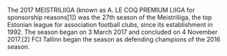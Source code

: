 The 2017 MEISTRILIIGA (known as A. LE COQ PREMIUM LIIGA for sponsorship reasons[1]) was the 27th season of the Meistriliiga, the top Estonian league for association football clubs, since its establishment in 1992. The season began on 3 March 2017 and concluded on 4 November 2017.[2] FCI Tallinn began the season as defending champions of the 2016 season.
